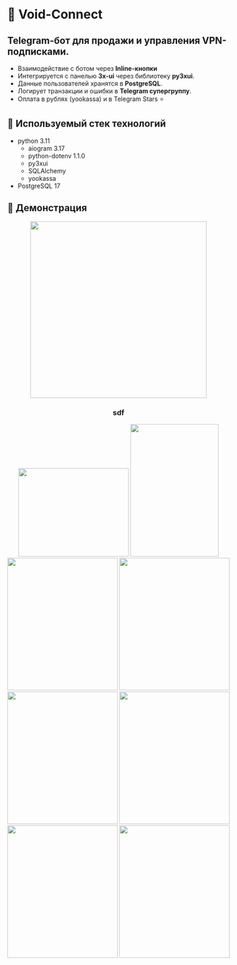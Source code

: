 # 🌌 Void-Connect
## **Telegram-бот** для продажи и управления **VPN-подписками**.  
- Взаимодействие с ботом через **Inline-кнопки**
- Интегрируется с панелью **3x-ui** через библиотеку **py3xui**.  
- Данные пользователей хранятся в **PostgreSQL**.  
- Логирует транзакции и ошибки в **Telegram супергруппу**.
- Оплата в рублях (yookassa) и в Telegram Stars ⭐
## 🧰 Используемый стек технологий
- python 3.11
  - aiogram 3.17
  - python-dotenv 1.1.0
  - py3xui
  - SQLAlchemy
  - yookassa
- PostgreSQL 17
## 🚀 Демонстрация
<div align="center">
  
  <img src="https://github.com/user-attachments/assets/25f02767-19ea-4242-8e05-329c29617065" align="center" width="400" height="400">

### sdf 
<img src="https://github.com/user-attachments/assets/6d3e4f0a-8a7c-4db2-b9fc-8c30a46ee0eb" width="250" height="200">
<img src="https://github.com/user-attachments/assets/9cd00539-30f7-4302-9091-544920f4bbcf" width="200" height="300">
<img src="https://github.com/user-attachments/assets/266471a4-2d78-4f15-8544-8ce4f927e9a5" width="250" height="300">
<img src="https://github.com/user-attachments/assets/0e11bb77-fd3a-4992-8422-a64d7bfd8042" width="250" height="300">
<img src="https://github.com/user-attachments/assets/449cbeed-a1e2-46ff-bfef-0a49b50dff19" width="250" height="300">
<img src="https://github.com/user-attachments/assets/3e28ea7b-5556-4d27-b768-077181db5875" width="250" height="300">
<img src="https://github.com/user-attachments/assets/de18ca0c-a522-4128-b461-ee5ad9011f31" width="250" height="300">
<img src="https://github.com/user-attachments/assets/f7bec978-c44d-4ced-a39d-acccdd65b179" width="250" height="300">
</div>
